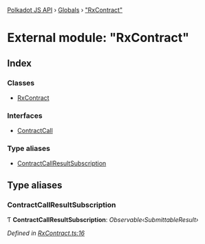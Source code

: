 [Polkadot JS API](../README.md) › [Globals](../globals.md) › ["RxContract"](_rxcontract_.md)

# External module: "RxContract"

## Index

### Classes

* [RxContract](../classes/_rxcontract_.rxcontract.md)

### Interfaces

* [ContractCall](../interfaces/_rxcontract_.contractcall.md)

### Type aliases

* [ContractCallResultSubscription](_rxcontract_.md#contractcallresultsubscription)

## Type aliases

###  ContractCallResultSubscription

Ƭ **ContractCallResultSubscription**: *Observable‹SubmittableResult›*

*Defined in [RxContract.ts:16](https://github.com/polkadot-js/api/blob/a30d467618/packages/api-contract/src/RxContract.ts#L16)*
